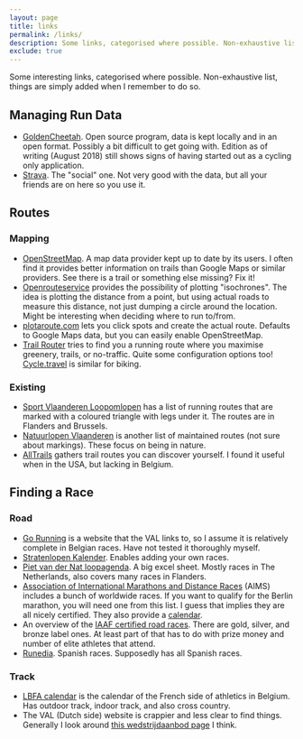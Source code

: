 ```yaml
---
layout: page
title: links
permalink: /links/
description: Some links, categorised where possible. Non-exhaustive list, things are simply added when I remember to do so.
exclude: true
---
```


Some interesting links, categorised where possible. Non-exhaustive list, things
are simply added when I remember to do so.

## Managing Run Data

* [GoldenCheetah](http://www.goldencheetah.org/). Open source program, data is
  kept locally and in an open format. Possibly a bit difficult to get going
  with. Edition as of writing (August 2018) still shows signs of having started
  out as a cycling only application.
* [Strava](https://www.strava.com/dashboard). The "social" one. Not very good
  with the data, but all your friends are on here so you use it.

## Routes

### Mapping

* [OpenStreetMap](https://www.openstreetmap.org/). A map data provider kept up
  to date by its users. I often find it provides better information on trails
  than Google Maps or similar providers. See there is a trail or something else
  missing? Fix it!
* [Openrouteservice](https://maps.openrouteservice.org/reach) provides the
  possibility of plotting "isochrones". The idea is plotting the distance from
  a point, but using actual roads to measure this distance, not just dumping a
  circle around the location. Might be interesting when deciding where to run
  to/from.
* [plotaroute.com](https://www.plotaroute.com/myhome) lets you click spots and
  create the actual route. Defaults to Google Maps data, but you can easily
  enable OpenStreetMap.
* [Trail Router](https://trailrouter.com/) tries to find you a running route
  where you maximise greenery, trails, or no-traffic. Quite some configuration
  options too! [Cycle.travel](https://cycle.travel/map) is similar for biking.

### Existing

* [Sport Vlaanderen
  Loopomlopen](https://www.sport.vlaanderen/waar-sporten/sporten-in-de-natuur/loopomlopen/overzicht-vlaamse-loopomlopen/)
  has a list of running routes that are marked with a coloured triangle with
  legs under it. The routes are in Flanders and Brussels.
* [Natuurlopen Vlaanderen](https://www.natuurenbos.be/natuurlopen) is another
  list of maintained routes (not sure about markings). These focus on being in
  nature.
* [AllTrails](https://www.alltrails.com/) gathers trail routes you can discover
  yourself. I found it useful when in the USA, but lacking in Belgium.

## Finding a Race

### Road

* [Go Running](http://gorunning.be/index_nl.php) is a website that the VAL
  links to, so I assume it is relatively complete in Belgian races. Have not
  tested it thoroughly myself.
* [Stratenlopen Kalender](http://stratenlopen.be/calendar.php). Enables adding
  your own races.
* [Piet van der Nat loopagenda](https://www.phein.nl/loopagenda/). A big excel
  sheet. Mostly races in The Netherlands, also covers many races in Flanders.
* [Association of International Marathons and Distance
  Races](http://aims-worldrunning.org/directory.html) (AIMS) includes a bunch
  of worldwide races. If you want to qualify for the Berlin marathon, you will
  need one from this list. I guess that implies they are all nicely certified.
  They also provide a [calendar](http://aims-worldrunning.org/calendar.html).
* An overview of the [IAAF certified road
  races](https://www.iaaf.org/competitions/iaaf-label-road-races/calendar/2019).
  There are gold, silver, and bronze label ones. At least part of that has to
  do with prize money and number of elite athletes that attend.
* [Runedia](https://runedia.mundodeportivo.com/). Spanish races. Supposedly has
  all Spanish races.

### Track

* [LBFA calendar](https://calendrier.lbfa.be/) is the calendar of the French
  side of athletics in Belgium. Has outdoor track, indoor track, and also cross
  country.
* The VAL (Dutch side) website is crappier and less clear to find things.
  Generally I look around [this wedstrijdaanbod
  page](http://www.atletiek.be/competitie/atleten#wedstrijdaanbod) I think.
